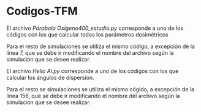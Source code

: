 # Codigos-TFM
El archivo *Párabola Oxígeno400_estudio.py* corresponde a uno de los códigos con los que calcular todos los parámetros dosimétricos

Para el resto de simulaciones se utiliza el mismo código, a excepción de la línea 7, que se debe ir modificando el nombre del archivo según la simulación que se desee realizar.

El archivo *Helio Al.py* corresponde a uno de los códigos con los que calcular los ángulos de dispersión.

Para el resto se simulaciones se utiliza el mismo cógido, a excepción de la línea 156, que se debe ir modificando el nombre del archivo según la simulación que se desee realizar.
